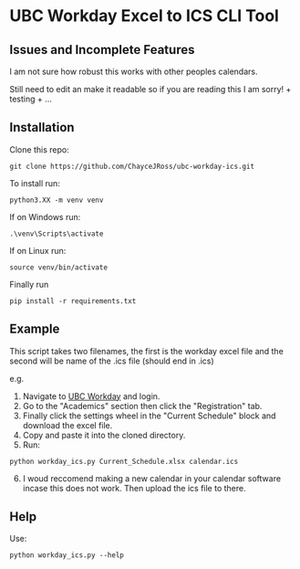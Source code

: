 # UBC Workday Excel to ICS CLI Tool

## Issues and Incomplete Features

I am not sure how robust this works with other peoples calendars.

Still need to edit an make it readable so if you are reading this I am sorry! +
testing + ...

## Installation

Clone this repo:

```
git clone https://github.com/ChayceJRoss/ubc-workday-ics.git
```

To install run:

```
python3.XX -m venv venv
```

If on Windows run:

```
.\venv\Scripts\activate
```

If on Linux run:

```
source venv/bin/activate
```

Finally run

```
pip install -r requirements.txt
```

## Example

This script takes two filenames, the first is the workday excel file and the
second will be name of the .ics file (should end in .ics)

e.g.

1. Navigate to [UBC Workday](myworkday.ubc.ca) and login.
2. Go to the "Academics" section then click the "Registration" tab.
3. Finally click the settings wheel in the "Current Schedule" block and download
   the excel file.
4. Copy and paste it into the cloned directory.
5. Run:

```
python workday_ics.py Current_Schedule.xlsx calendar.ics
```

6. I woud reccomend making a new calendar in your calendar software incase this
   does not work. Then upload the ics file to there.

## Help

Use:

```
python workday_ics.py --help
```
